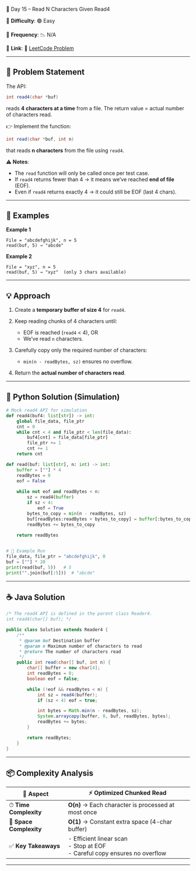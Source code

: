 🌟 Day 15 – Read N Characters Given Read4

📌 **Difficulty**: 🟢 Easy

📌 **Frequency**: 📉 N/A

📌 **Link**: 🔗 [LeetCode Problem](https://leetcode.com/problems/read-n-characters-given-read4/)

---

## 📝 Problem Statement

The API:

```java
int read4(char *buf)
```

reads **4 characters at a time** from a file.
The return value = actual number of characters read.

👉 Implement the function:

```java
int read(char *buf, int n)
```

that reads **n characters** from the file using `read4`.

⚠️ **Notes**:

* The `read` function will only be called once per test case.
* If `read4` returns fewer than 4 → it means we’ve reached **end of file** (EOF).
* Even if `read4` returns exactly 4 → it could still be EOF (last 4 chars).

---

## 🔹 Examples

**Example 1**

```text
File = "abcdefghijk", n = 5
read(buf, 5) → "abcde"
```

**Example 2**

```text
File = "xyz", n = 5
read(buf, 5) → "xyz"  (only 3 chars available)
```

---

## 💡 Approach

1. Create a **temporary buffer of size 4** for `read4`.
2. Keep reading chunks of 4 characters until:

   * EOF is reached (`read4` < 4), OR
   * We’ve read `n` characters.
3. Carefully copy only the required number of characters:

   * `min(n - readBytes, sz)` ensures no overflow.
4. Return the **actual number of characters read**.

---

## 🐍 Python Solution (Simulation)

```python
# Mock read4 API for simulation
def read4(buf4: list[str]) -> int:
    global file_data, file_ptr
    cnt = 0
    while cnt < 4 and file_ptr < len(file_data):
        buf4[cnt] = file_data[file_ptr]
        file_ptr += 1
        cnt += 1
    return cnt

def read(buf: list[str], n: int) -> int:
    buffer = [""] * 4
    readBytes = 0
    eof = False
    
    while not eof and readBytes < n:
        sz = read4(buffer)
        if sz < 4:
            eof = True
        bytes_to_copy = min(n - readBytes, sz)
        buf[readBytes:readBytes + bytes_to_copy] = buffer[:bytes_to_copy]
        readBytes += bytes_to_copy
    
    return readBytes


# 🚀 Example Run
file_data, file_ptr = "abcdefghijk", 0
buf = [""] * 20
print(read(buf, 5))   # 5
print("".join(buf[:5]))  # "abcde"
```

---

## ☕ Java Solution

```java
/* The read4 API is defined in the parent class Reader4.
int read4(char[] buf); */

public class Solution extends Reader4 {
    /**
     * @param buf Destination buffer
     * @param n Maximum number of characters to read
     * @return The number of characters read
     */
    public int read(char[] buf, int n) {
        char[] buffer = new char[4];
        int readBytes = 0;
        boolean eof = false;

        while (!eof && readBytes < n) {
            int sz = read4(buffer);
            if (sz < 4) eof = true;

            int bytes = Math.min(n - readBytes, sz);
            System.arraycopy(buffer, 0, buf, readBytes, bytes);
            readBytes += bytes;
        }

        return readBytes;
    }
}
```

---

## 📦 Complexity Analysis

| 🔎 Aspect               | ⚡ Optimized Chunked Read                                                           |
| ----------------------- | ---------------------------------------------------------------------------------- |
| ⏱ **Time Complexity**   | **O(n)** → Each character is processed at most once                                |
| 💾 **Space Complexity** | **O(1)** → Constant extra space (4-char buffer)                                    |
| ✅ **Key Takeaways**     | - Efficient linear scan <br> - Stop at EOF <br> - Careful copy ensures no overflow |

---

